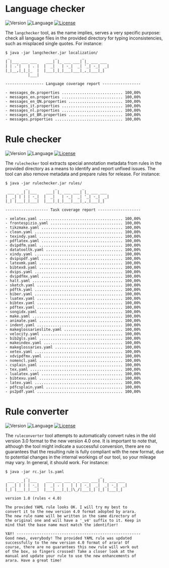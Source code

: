 # Language checker

![Version](https://img.shields.io/badge/current%20version-1.0-blue.svg?style=flat-square)
![Language](https://img.shields.io/badge/language-Java-blue.svg?style=flat-square)
[![License](https://img.shields.io/badge/license-MIT-blue.svg?style=flat-square)](https://opensource.org/licenses/MIT)

The `langchecker` tool, as the name implies, serves a very specific purpose: check all language
files in the provided directory for typing inconsistencies, such as misplaced single quotes.
For instance:

```
$ java -jar langchecker.jar localization/
 _                    _           _           
| |___ ___ ___    ___| |_ ___ ___| |_ ___ ___ 
| | .'|   | . |  |  _|   | -_|  _| '_| -_|  _|
|_|__,|_|_|_  |  |___|_|_|___|___|_,_|___|_|  
          |___|                               

----------------- Language coverage report -----------------

- messages_de.properties ........................... 100,00%
- messages_en.properties ........................... 100,00%
- messages_en_QN.properties ........................ 100,00%
- messages_it.properties ........................... 100,00%
- messages_nl.properties ........................... 100,00%
- messages_pt_BR.properties ........................ 100,00%
- messages.properties .............................. 100,00%
```

# Rule checker

![Version](https://img.shields.io/badge/current%20version-1.0-blue.svg?style=flat-square)
![Language](https://img.shields.io/badge/language-Java-blue.svg?style=flat-square)
[![License](https://img.shields.io/badge/license-MIT-blue.svg?style=flat-square)](https://opensource.org/licenses/MIT)

The `rulechecker` tool extracts special annotation metadata from rules
in the provided directory as a means to identify and report unfixed issues.
The tool can also remove metadata and prepare rules for release. For instance:

```
$ java -jar rulechecker.jar rules/
         _            _           _           
 ___ _ _| |___    ___| |_ ___ ___| |_ ___ ___ 
|  _| | | | -_|  |  _|   | -_|  _| '_| -_|  _|
|_| |___|_|___|  |___|_|_|___|___|_,_|___|_|  

------------------- Task coverage report -------------------

- xelatex.yaml ..................................... 100,00%
- frontespizio.yaml ................................ 100,00%
- tikzmake.yaml .................................... 100,00%
- clean.yaml ....................................... 100,00%
- texindy.yaml ..................................... 100,00%
- pdflatex.yaml .................................... 100,00%
- dvipdfm.yaml ..................................... 100,00%
- datatooltk.yaml .................................. 100,00%
- xindy.yaml ....................................... 100,00%
- dvipspdf.yaml .................................... 100,00%
- latexmk.yaml ..................................... 100,00%
- bibtex8.yaml ..................................... 100,00%
- dvips.yaml ....................................... 100,00%
- dvipdfmx.yaml .................................... 100,00%
- halt.yaml ........................................ 100,00%
- sketch.yaml ...................................... 100,00%
- pdftk.yaml ....................................... 100,00%
- biber.yaml ....................................... 100,00%
- luatex.yaml ...................................... 100,00%
- bibtex.yaml ...................................... 100,00%
- pdftex.yaml ...................................... 100,00%
- songidx.yaml ..................................... 100,00%
- make.yaml ........................................ 100,00%
- animate.yaml ..................................... 100,00%
- indent.yaml ...................................... 100,00%
- makeglossarieslite.yaml .......................... 100,00%
- velocity.yaml .................................... 100,00%
- bib2gls.yaml ..................................... 100,00%
- makeindex.yaml ................................... 100,00%
- makeglossaries.yaml .............................. 100,00%
- xetex.yaml ....................................... 100,00%
- xdvipdfmx.yaml ................................... 100,00%
- nomencl.yaml ..................................... 100,00%
- csplain.yaml ..................................... 100,00%
- tex.yaml ......................................... 100,00%
- lualatex.yaml .................................... 100,00%
- bibtexu.yaml ..................................... 100,00%
- latex.yaml ....................................... 100,00%
- pdfcsplain.yaml .................................. 100,00%
- ps2pdf.yaml ...................................... 100,00%
```

# Rule converter

![Version](https://img.shields.io/badge/current%20version-1.0-blue.svg?style=flat-square)
![Language](https://img.shields.io/badge/language-Java-blue.svg?style=flat-square)
[![License](https://img.shields.io/badge/license-MIT-blue.svg?style=flat-square)](https://opensource.org/licenses/MIT)

The `ruleconverter` tool attempts to automatically convert rules in the old version 3.0 format
to the new version 4.0 one. It is important to note that, although the tool might indicate a
successful conversion, there are no guarantees that the resulting rule is fully compliant with
the new format, due to potential changes in the internal workings of our tool, so your mileage
may vary. In general, it should work. For instance:

```
$ java -jar rc.jar ls.yaml
         _                                _
 ___ _ _| |___    ___ ___ ___ _ _ ___ ___| |_ ___ ___
|  _| | | | -_|  |  _| . |   | | | -_|  _|  _| -_|  _|
|_| |___|_|___|  |___|___|_|_|\_/|___|_| |_| |___|_|

version 1.0 (rules < 4.0)

The provided YAML rule looks OK. I will try my best to
convert it to the new version 4.0 format adopted by arara.
The new rule name will be written in the same directory of
the original one and will have a '_v4' suffix to it. Keep in
mind that the base name must match the identifier!

YAY! -------------------------------------------------------
Good news, everybody! The provided YAML rule was updated
successfully to the new version 4.0 format of arara! Of
course, there are no guarantees this new rule will work out
of the box, so fingers crossed! Take a closer look at the
manual and update your rule to use the new enhancements of
arara. Have a great time!
```
